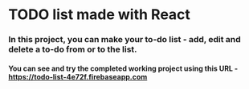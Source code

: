 # TODO list made with React

###  In this project, you can make your to-do list - add, edit and delete a to-do from or to the list. 

#### You can see and try the completed working project using this URL  - https://todo-list-4e72f.firebaseapp.com
